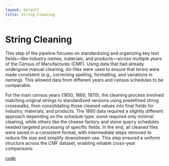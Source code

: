 ```yaml
---
layout: default
title: String Cleaning
---
```


String Cleaning
============================

This step of the pipeline focuses on standardizing and organizing key text fields—like industry names, materials, and products—across multiple years of the Census of Manufactures (CMF). Using data that had already undergone manual cleaning, do-files were used to ensure that terms were made consistent (e.g., correcting spelling, formatting, and variations in naming). This allowed data from different years and census schedules to be comparable.

For the main census years (1850, 1860, 1870), the cleaning process involved matching original strings to standardized versions using predefined string crosswalks, then consolidating those cleaned values into final fields for industry, materials, and products. The 1880 data required a slightly different approach depending on the schedule type: some required only minimal cleaning, while others like the cheese factory and stone quarry schedules needed targeted processing of specific fields. In the end, all cleaned files were saved in a consistent format, with intermediate steps removed to reduce file size and simplify downstream use. This step ensured a uniform structure across the CMF dataset, enabling reliable cross-year comparisons.

[code](https://dl.dropboxusercontent.com/scl/fi/0o6grsnufpub5qej37miw/round1_apply_all_string_cleaning.do?rlkey=thy8au6l142qyamlfz8ony9il&dl=0)

